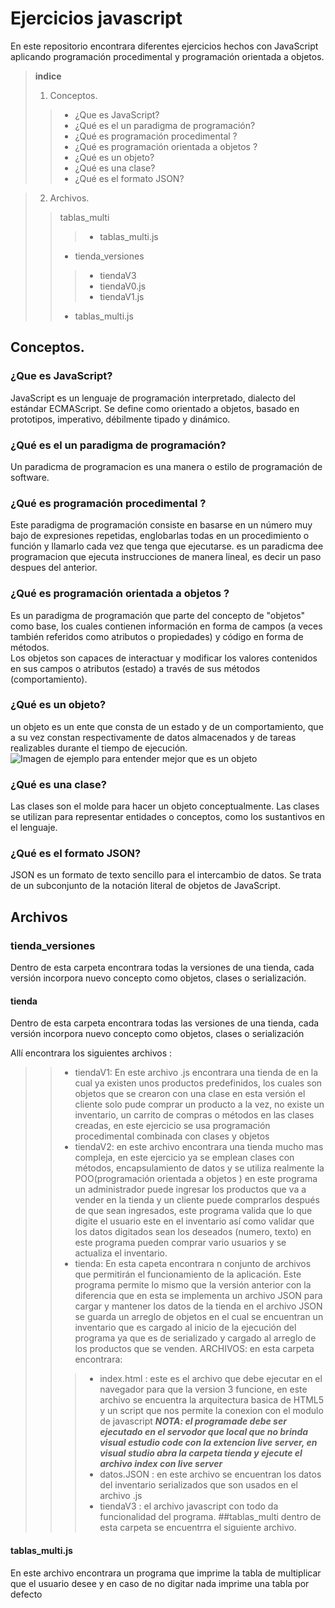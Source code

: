 # Ejercicios javascript 
En este repositorio encontrara diferentes ejercicios hechos con JavaScript aplicando programación procedimental y programación orientada a objetos.

>**indice**
> 1. Conceptos.
>>- ¿Que es JavaScript?
>>- ¿Qué es el un paradigma de programación?
>>- ¿Qué es programación procedimental ?
>>- ¿Qué es programación orientada a objetos ?
>>- ¿Qué es un objeto?
>>- ¿Qué es una clase?
>>- ¿Qué es el formato JSON?

> 2. Archivos.
>> tablas_multi
>>>- tablas_multi.js
>>- tienda_versiones
>>>- tiendaV3
>>>- tiendaV0.js
>>>- tiendaV1.js
>>- tablas_multi.js

## Conceptos.
### ¿Que es JavaScript?  
JavaScript es un lenguaje de programación interpretado, dialecto del estándar ECMAScript. Se define como orientado a objetos, basado en prototipos, imperativo, débilmente tipado y dinámico.

### ¿Qué es el un paradigma de programación?
 Un paradicma de programacion es una manera o estilo de programación de software.
 
### ¿Qué es programación procedimental ?
Este paradigma de programación consiste en basarse en un número muy bajo de expresiones repetidas, englobarlas todas en un procedimiento o función y llamarlo cada vez que tenga que ejecutarse. es un paradicma dee programacion que ejecuta instrucciones de manera lineal, es decir un paso despues del anterior.

### ¿Qué es programación orientada a objetos ?
Es un paradigma de programación que parte del concepto de "objetos" como base, los cuales contienen información en forma de campos (a veces también referidos como atributos o propiedades) y código en forma de métodos.  
Los objetos son capaces de interactuar y modificar los valores contenidos en sus campos o atributos (estado) a través de sus métodos (comportamiento).

### ¿Qué es un objeto?
un objeto es un ente que consta de un estado y de un comportamiento, que a su vez constan respectivamente de datos almacenados y de tareas realizables durante el tiempo de ejecución.  
![Imagen de ejemplo para entender mejor que es un objeto](https://i.ytimg.com/vi/y7eyMeEZswg/maxresdefault.jpg)

### ¿Qué es una clase?
Las clases son el molde para hacer un objeto conceptualmente. Las clases se utilizan para representar entidades o conceptos, como los sustantivos en el lenguaje.

### ¿Qué es el formato JSON? 
JSON es un formato de texto sencillo para el intercambio de datos. Se trata de un subconjunto de la notación literal de objetos de JavaScript.

## Archivos 
### tienda_versiones  
Dentro de esta carpeta encontrara todas la versiones de una tienda, cada versión incorpora nuevo concepto como objetos, clases o serialización.  
#### tienda
Dentro de esta carpeta encontrara todas las versiones de una tienda, cada versión incorpora nuevo concepto como objetos, clases o serialización 

Allí encontrara los siguientes archivos :

>>- tiendaV1: En este archivo .js  encontrara una tienda de en la cual ya existen unos productos predefinidos, los cuales son objetos que se crearon con una clase en esta versión el cliente solo pude comprar un producto a la vez, no existe un inventario, un carrito de compras o métodos en las clases creadas, en este ejercicio se usa programación procedimental  combinada con clases y objetos
>>-  tiendaV2: en este archivo encontrara  una tienda mucho mas compleja, en este ejercicio ya se emplean clases con métodos, encapsulamiento de datos y se utiliza realmente la POO(programación orientada a objetos ) en este programa un administrador puede ingresar los productos que va a vender en la tienda y un cliente puede comprarlos después de que sean ingresados, este programa valida que lo que digite el usuario este en el inventario  así como validar que los datos digitados sean los deseados (numero, texto) en este programa pueden comprar vario usuarios y se actualiza el inventario.
>>- tienda: En esta capeta encontrara n conjunto de archivos que permitirán el funcionamiento de la aplicación.
Este programa permite lo mismo que la versión anterior con la diferencia que en esta se implementa un archivo JSON para cargar y mantener los datos de la tienda en el archivo JSON se guarda un arreglo de objetos en el cual se encuentran un inventario que es cargado al inicio de la ejecución del programa ya que es de serializado y cargado al arreglo de los productos que se venden.
ARCHIVOS: en esta carpeta encontrara:
>>>- index.html : este es el archivo que debe ejecutar en el navegador para que la version  3 funcione, en este archivo se encuentra la arquitectura basica de HTML5 y un script que nos permite la conexion con el modulo de javascript ***NOTA: el programade debe ser ejecutado en el servodor que local que no brinda visual estudio code con la extencion live server, en visual studio abra la carpeta tienda y ejecute el archivo index con live server***
>>>- datos.JSON : en este archivo se encuentran los datos del inventario serializados que son usados en el archivo .js
>>>-  tiendaV3 : el archivo javascript con todo da funcionalidad del programa.
##tablas_multi
dentro de esta carpeta se encuentrra el siguiente archivo.
#### tablas_multi.js
En este archivo encontrara un programa que imprime la tabla de multiplicar que el usuario desee y en caso de no digitar nada imprime una tabla por defecto 

